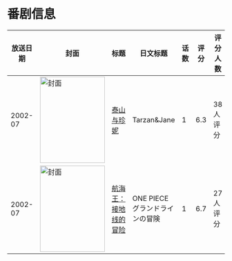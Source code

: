 # 番剧信息

|放送日期|封面|标题|日文标题|话数|评分|评分人数|
|---|---|---|---|---|---|---|
|2002-07|<img src="//lain.bgm.tv/pic/cover/c/17/6d/112886_fzNI8.jpg" alt="封面" style="width:150px;height:200px;object-fit:cover;">|[泰山与珍妮](https://bangumi.tv/subject/112886)|Tarzan&Jane|1|6.3|38人评分|
|2002-07|<img src="//lain.bgm.tv/pic/cover/c/dd/d9/162046_XTYP0.jpg" alt="封面" style="width:150px;height:200px;object-fit:cover;">|[航海王：接地线的冒险](https://bangumi.tv/subject/162046)|ONE PIECE グランドラインの冒険|1|6.7|27人评分|
